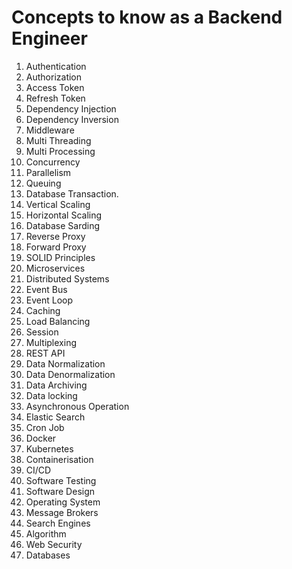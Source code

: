 # Concepts to know as a Backend Engineer
1. Authentication
2. Authorization
3. Access Token
4. Refresh Token
5. Dependency Injection
6. Dependency Inversion
7. Middleware
8. Multi Threading
9. Multi Processing
10. Concurrency
11. Parallelism
12. Queuing
13. Database Transaction.
14. Vertical Scaling
15. Horizontal Scaling
16. Database Sarding
17. Reverse Proxy
18. Forward Proxy
19. SOLID Principles
20. Microservices
21. Distributed Systems
22. Event Bus
23. Event Loop
24. Caching
25. Load Balancing
26. Session
27. Multiplexing
28. REST API
29. Data Normalization
30. Data Denormalization
31. Data Archiving
32. Data locking
33. Asynchronous Operation
34. Elastic Search
35. Cron Job
36. Docker
37. Kubernetes
38. Containerisation
39. CI/CD
40. Software Testing
41. Software Design
42. Operating System
43. Message Brokers
44. Search Engines
45. Algorithm
46. Web Security
47. Databases

